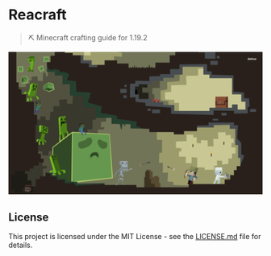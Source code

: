 # Reacraft

> ⛏️ Minecraft crafting guide for 1.19.2

![miny](github/readme_wallpaper.png)

## License

This project is licensed under the MIT License - see the [LICENSE.md](LICENSE.md) file for details.
